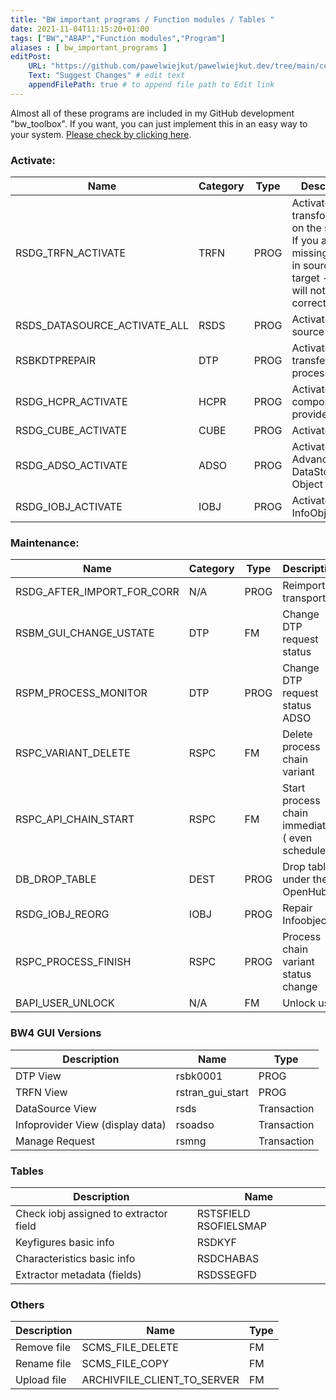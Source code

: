 ```yaml
---
title: "BW important programs / Function modules / Tables "
date: 2021-11-04T11:15:20+01:00
tags: ["BW","ABAP","Function modules","Program"]
aliases : [ bw_important_programs ]
editPost:
    URL: "https://github.com/pawelwiejkut/pawelwiejkut.dev/tree/main/content"
    Text: "Suggest Changes" # edit text
    appendFilePath: true # to append file path to Edit link
---
```


Almost all of these programs are included in my GitHub development "bw_toolbox". If you want, you can just implement this in an easy way to your system. [Please check by clicking here](https://github.com/pawelwiejkut/bw_toolbox).


### Activate:

| Name                         | Category | Type | Description                                                                                                                |
|------------------------------|----------|------|----------------------------------------------------------------------------------------------------------------------------|
| RSDG_TRFN_ACTIVATE           | TRFN     | PROG | Activate transformations on the system. If you are missing fields in source or target - then it will not work correctly. |
| RSDS_DATASOURCE_ACTIVATE_ALL | RSDS     | PROG | Activate data source                                                                                                       |
| RSBKDTPREPAIR                | DTP      | PROG | Activate data transfer process                                                                                             |
| RSDG_HCPR_ACTIVATE           | HCPR     | PROG | Activate composite provider                                                                                                |
| RSDG_CUBE_ACTIVATE           | CUBE     | PROG | Activate cube                                                                                                              |
| RSDG_ADSO_ACTIVATE           | ADSO     | PROG | Activate Advanced DataStore Object                                                                                        |
| RSDG_IOBJ_ACTIVATE           | IOBJ     | PROG | Activate InfoObject                                                                                                        |

### Maintenance:

| Name                       | Category | Type | Description                                         |
|----------------------------|----------|------|-----------------------------------------------------|
| RSDG_AFTER_IMPORT_FOR_CORR | N/A      | PROG | Reimport transport                                  |
| RSBM_GUI_CHANGE_USTATE     | DTP      | FM   | Change DTP request status                           |
| RSPM_PROCESS_MONITOR       | DTP      | PROG | Change DTP request status ADSO                      |
| RSPC_VARIANT_DELETE        | RSPC     | FM   | Delete process chain variant                        |
| RSPC_API_CHAIN_START       | RSPC     |  FM  | Start process chain  immediately ( even scheduled ) |
| DB_DROP_TABLE              | DEST     | PROG | Drop tables under the OpenHub                       |
| RSDG_IOBJ_REORG            | IOBJ     | PROG | Repair Infoobject                                   |
| RSPC_PROCESS_FINISH        | RSPC     | PROG | Process chain  variant status change                |
| BAPI_USER_UNLOCK           | N/A      | FM   | Unlock user                                         |

### BW4 GUI Versions

| Description                      | Name             | Type        |
|----------------------------------|------------------|-------------|
| DTP View                         | rsbk0001         | PROG        |
| TRFN View                        | rstran_gui_start | PROG        |
| DataSource View                  | rsds             | Transaction |
| Infoprovider View (display data) | rsoadso          | Transaction |
| Manage Request                   | rsmng            | Transaction |
 
### Tables

| Description                            | Name                  |
|----------------------------------------|-----------------------|
| Check iobj assigned to extractor field | RSTSFIELD RSOFIELSMAP |
| Keyfigures basic info                  | RSDKYF                |
| Characteristics basic info             | RSDCHABAS             |
| Extractor metadata (fields)            | RSDSSEGFD             |


### Others

| Description                      | Name             | Type        |
|----------------------------------|------------------|-------------|
| Remove file                      | SCMS_FILE_DELETE | FM          |
| Rename file                      | SCMS_FILE_COPY   | FM          |
| Upload file                      | ARCHIVFILE_CLIENT_TO_SERVER    | FM |